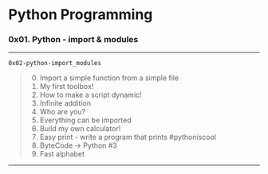 # Python Programming
### 0x01. Python - import & modules
---
`0x02-python-import_modules`
> 0. Import a simple function from a simple file
> 1. My first toolbox!
> 2. How to make a script dynamic!
> 3. Infinite addition
> 4. Who are you?
> 5. Everything can be imported
> 6. Build my own calculator!
> 7. Easy print - write a program that prints #pythoniscool
> 8. ByteCode -> Python #3
> 9. Fast alphabet
---
